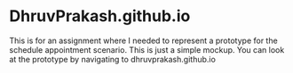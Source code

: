 # DhruvPrakash.github.io
This is for an assignment where I needed to represent a prototype for the schedule appointment scenario. This is just a simple mockup.
You can look  at the prototype by navigating to dhruvprakash.github.io
